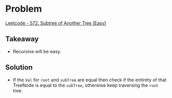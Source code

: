 # Problem
[Leetcode - 572. Subtree of Another Tree (Easy)](https://leetcode.com/problems/subtree-of-another-tree/)

## Takeaway
- Recursive will be easy.

## Solution
- If the `Val` for `root` and `subTree` are equal then check if the entirety of that TreeNode is equal to the `subTree`, otherwise keep traversing the `root` tree.

